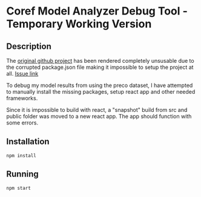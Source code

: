 # Coref Model Analyzer Debug Tool - Temporary Working Version

## Description
The [original github project](https://github.com/preschool-lab/coref-debug-tool) has been rendered completely unsusable due to the corrupted package.json file making it impossible to setup the project at all. [Issue link](https://github.com/preschool-lab/coref-debug-tool/issues/1)

To debug my model results from using the preco dataset, I have attempted to manually install the missing packages, setup react app and other needed frameworks.

Since it is impossible to build with react, a "snapshot" build from src and public folder was moved to a new react app. The app should function with some errors.

## Installation

``npm install``

## Running

``npm start``

